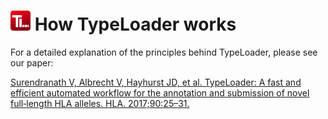 # ![Icon](images/TypeLoader_32.png) How TypeLoader works

For a detailed explanation of the principles behind TypeLoader, please see our paper: 

[Surendranath V, Albrecht V, Hayhurst JD, et al. TypeLoader: A fast and efficient automated workflow for the annotation and submission of novel full‐length HLA alleles. HLA. 2017;90:25–31.](https://www.ncbi.nlm.nih.gov/pubmed/28503844)
